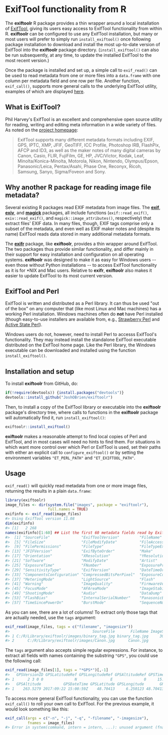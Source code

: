 <!-- README.md is generated from README.Rmd. Please edit that file -->



# ExifTool functionality from R

The **exiftoolr** R package provides a thin wrapper around a local
installation of [ExifTool][ExifTool-home], giving its users easy
access to ExifTool functionality from within R. **exiftoolr** can be
configured to use any ExifTool installation, but many or most users
will prefer to simply run `install_exiftool()` once following package
installation to download and install the most up-to-date version of
ExifTool into the **exiftoolr** package
directory. (`install_exiftool()` can also be run subsequently, at any
time, to update the installed ExifTool to the most recent version.)

Once the package is installed and set up, a simple call to
`exif_read()` can be used to read metadata from one or more files into
a `data.frame` with one column per metadata field and one row per
file. Another function, `exif_call()`, supports more general calls to
the underlying ExifTool utility, examples of which are displayed
[here][ExifTool-examples].


## What is ExifTool?

Phil Harvey's ExifTool is an excellent and comprehensive open source
utility for reading, writing and editing meta information in a wide
variety of files. As noted on the [project homepage][ExifTool-home]:

> ExifTool supports many different metadata formats including EXIF, GPS,
> IPTC, XMP, JFIF, GeoTIFF, ICC Profile, Photoshop IRB, FlashPix, AFCP
> and ID3, as well as the maker notes of many digital cameras by Canon,
> Casio, FLIR, FujiFilm, GE, HP, JVC/Victor, Kodak, Leaf,
> Minolta/Konica-Minolta, Motorola, Nikon, Nintendo, Olympus/Epson,
> Panasonic/Leica, Pentax/Asahi, Phase One, Reconyx, Ricoh, Samsung,
> Sanyo, Sigma/Foveon and Sony.


## Why another R package for reading image file metadata?

Several existing R packages read EXIF metadata from image files. The
[**exif**](https://CRAN.R-project.org/package=exif),
[**exiv**](https://github.com/hrbrmstr/exiv), and
[**magick**](https://CRAN.R-project.org/package=magick) packages, all
include functions (`exif::read_exif()`, `exiv::read_exif()`, and
`magick::image_attributes()`, respectively) that extract files' EXIF
data. In many files, though, EXIF tags comprise only a subset of the
metadata, and even  well as EXIF maker notes and (despite its name) ExifTool
reads data stored in many additional metadata formats.

The [**exifr**](https://CRAN.R-project.org/package=exifr) package,
like **exiftoolr**, provides a thin wrapper around ExifTool. The two
packages thus provide similar functionality, and differ mainly in
their support for easy installation and configuration on all operating
systems. **exiftoolr** was designed to make it as easy for Windows
users -- even those without Python installations -- to access ExifTool
functionality as it is for *NIX and Mac users. Relative to **exifr**,
**exiftoolr** also makes it easier to update ExifTool to its most
current version.

## ExifTool and Perl

ExifTool is written and distributed as a Perl library. It can thus be
used "out of the box" on any computer that (like most Linux and Mac
machines) has a working Perl installation. Windows machines often do
**not** have Perl installed (though easy-to-use installers are
available from, e.g., [Strawberry Perl][Strawberry-Perl] and [Active
State Perl][ActiveState-Perl]).

Windows users do not, however, need to install Perl to accesss
ExifTool's functionality. They may instead install the standalone
ExifTool executable distributed on the ExifTool home page. Like the
Perl library, the Windows executable can be downloaded and installed
using the function `install_exiftool()`.


## Installation and setup

To install **exiftoolr** from GitHub, do:


```r
if(!require(devtools)) {install.packages("devtools")}
devtools::install_github("JoshOBrien/exiftoolr")
```

Then, to install a copy of the ExifTool library or executable into the
**exiftoolr** package's directory tree, where calls to functions in
the **exiftoolr** package will automatically find it, run
`install_exiftool()`:


```r
exiftoolr::install_exiftool()
```

**exiftoolr** makes a reasonable attempt to find local copies of Perl
and ExifTool, and in most cases will need no hints to find them. For
situations in which want more control over which Perl or ExifTool is
used, set their paths with either an explicit call to
`configure_exiftool()` or by setting the environment variables
`"ET_PERL_PATH"` and `"ET_EXIFTOOL_PATH"`.


## Usage

`exif_read()` will quickly read metadata from one or more image files,
returning the results in a plain `data.frame`: 


```r
library(exiftoolr)
image_files <- dir(system.file("images", package = "exiftoolr"), 
                   full.names = TRUE)
exifinfo <- exif_read(image_files)
#> Using ExifTool version 11.08
dim(exifinfo)
#> [1]   2 268
names(exifinfo)[1:60] ## List the first 60 metadata fields read by ExifTool
#>  [1] "SourceFile"              "ExifToolVersion"         "FileName"                "Directory"              
#>  [5] "FileSize"                "FileModifyDate"          "FileAccessDate"          "FileCreateDate"         
#>  [9] "FilePermissions"         "FileType"                "FileTypeExtension"       "MIMEType"               
#> [13] "JFIFVersion"             "ExifByteOrder"           "Make"                    "Model"                  
#> [17] "Orientation"             "XResolution"             "YResolution"             "ResolutionUnit"         
#> [21] "Software"                "ModifyDate"              "Artist"                  "YCbCrPositioning"       
#> [25] "ExposureTime"            "FNumber"                 "ExposureProgram"         "ISO"                    
#> [29] "SensitivityType"         "ExifVersion"             "DateTimeOriginal"        "CreateDate"             
#> [33] "ComponentsConfiguration" "CompressedBitsPerPixel"  "ExposureCompensation"    "MaxApertureValue"       
#> [37] "MeteringMode"            "LightSource"             "Flash"                   "FocalLength"            
#> [41] "Warning"                 "ImageQuality"            "FirmwareVersion"         "WhiteBalance"           
#> [45] "FocusMode"               "AFAreaMode"              "ImageStabilization"      "MacroMode"              
#> [49] "ShootingMode"            "Audio"                   "DataDump"                "WhiteBalanceBias"       
#> [53] "FlashBias"               "InternalSerialNumber"    "PanasonicExifVersion"    "ColorEffect"            
#> [57] "TimeSincePowerOn"        "BurstMode"               "SequenceNumber"          "ContrastMode"
```

As you can see, there are a lot of columns! To extract only those
tags that are actually needed, use the `tags` argument:


```r
exif_read(image_files, tags = c("filename", "imagesize"))
#>                                     SourceFile       FileName ImageSize
#> 1 C:/R/Library/exiftoolr/images/binary_tag.jpg binary_tag.jpg     30x25
#> 2      C:/R/Library/exiftoolr/images/Canon.jpg      Canon.jpg       8x8
```

The `tags` argument also accepts simple regular expressions. For
instance, to extract all fields with names containing the substring
`"GPS"`, you could use the following call:


```r
exif_read(image_files[1], tags = "*GPS*")[,-1]
#>   GPSVersionID GPSLatitudeRef GPSLongitudeRef GPSAltitudeRef GPSTimeStamp GPSSpeedRef GPSSpeed GPSDateStamp
#> 1      2 3 0 0              N               E              0     15:00:59           K 14.04868   2017:09:22
#>   GPSAltitude          GPSDateTime GPSLatitude GPSLongitude       GPSPosition
#> 1    263.5279 2017:09:22 15:00:59Z    48.70413     6.250123 48.70413 6.250123
```


To access more general ExifTool functionality, you can use the
function `exif_call()` to roll your own call to ExifTool. For the
previous example, it would look something like this:


```r
exif_call(args = c("-n", "-j", "-q", "-filename", "-imagesize"),
          fnames = image_files)
#> Error in system(command, intern = intern, ...): unused argument (fnames = image_files)
```





[ExifTool-home]: http://www.sno.phy.queensu.ca/%7Ephil/exiftool/
[ExifTool-examples]: http://owl.phy.queensu.ca/~phil/exiftool/examples.html
[Strawberry-Perl]: http://www.strawberryperl.com/
[ActiveState-Perl]: https://www.activestate.com/activeperl/downloads
